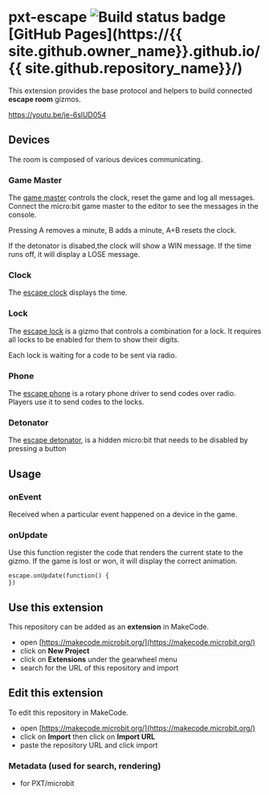 # pxt-escape ![Build status badge](https://github.com/pelikhan/pxt-escape/workflows/MakeCode/badge.svg) [GitHub Pages](https://{{ site.github.owner_name}}.github.io/{{ site.github.repository_name}}/)

This extension provides the base protocol and helpers
to build connected **escape room** gizmos.

https://youtu.be/je-6slUD054

## Devices

The room is composed of various devices communicating.

### Game Master

The [game master](https://github.com/pelikhan/pxt-escape-game-master)
controls the clock, reset the game and log all messages.
Connect the micro:bit game master to the editor to 
see the messages in the console.

Pressing A removes a minute, B adds a minute, A+B resets the clock.

If the detonator is disabed,the clock will show a WIN message.
If the time runs off, it will display a LOSE message.

### Clock

The [escape clock](https://github.com/pelikhan/pxt-escape-clock)
displays the time.

### Lock

The [escape lock](https://github.com/pelikhan/pxt-escape-lock)
is a gizmo that controls a combination for a lock.
It requires all locks to be enabled for them to show their digits.

Each lock is waiting for a code to be sent via radio.

### Phone

The [escape phone](https://github.com/pelikhan/pxt-escape-phone) 
is a rotary phone driver to send codes over radio. Players use
it to send codes to the locks.

### Detonator

The [escape detonator](https://github.com/pelikhan/pxt-escape-bomb),
is a hidden micro:bit that needs to be disabled by pressing a button

## Usage

### onEvent

Received when a particular event happened on a device in the game.

### onUpdate

Use this function register the code that renders the current 
state to the gizmo. If the game is lost or won, it will display
the correct animation.

```blocks
escape.onUpdate(function() {
})
```

## Use this extension

This repository can be added as an **extension** in MakeCode.

* open [https://makecode.microbit.org/](https://makecode.microbit.org/)
* click on **New Project**
* click on **Extensions** under the gearwheel menu
* search for the URL of this repository and import

## Edit this extension

To edit this repository in MakeCode.

* open [https://makecode.microbit.org/](https://makecode.microbit.org/)
* click on **Import** then click on **Import URL**
* paste the repository URL and click import

### Metadata (used for search, rendering)

* for PXT/microbit
<script src="https://makecode.com/gh-pages-embed.js"></script>
<script>
makeCodeRender("https://makecode.microbit.org/", "{{ site.github.owner_name}}/{{ site.github.repository_name }}");
</script>

